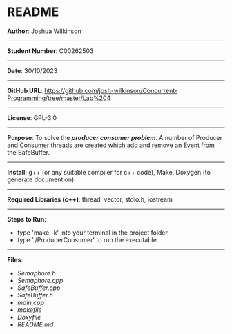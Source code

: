 # README

**Author**: Joshua Wilkinson
***
**Student Number**: C00262503
***
**Date**: 30/10/2023
***
**GitHub URL**: https://github.com/josh-wilkinson/Concurrent-Programming/tree/master/Lab%204
***
**License**: GPL-3.0
***
**Purpose**: To solve the ***producer consumer problem***. A number
of Producer and Consumer threads are created which add and remove an Event from the SafeBuffer.
***
**Install**: g++ (or any suitable compiler for c++ code), Make, Doxygen (to generate documention).
***
**Required Libraries (c++)**: thread, vector, stdio.h, iostream
***
**Steps to Run**:
- type 'make -k' into your terminal in the project folder
- type './ProducerConsumer' to run the executable.

***

**Files**:
- *Semaphore.h*
- *Semaphore.cpp*
- *SafeBuffer.cpp*
- *SafeBuffer.h*
- *main.cpp*
- *makefile*
- *Doxyfile*
- *README.md*
